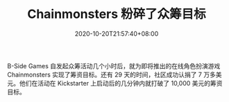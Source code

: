 ﻿---
title: "Chainmonsters 粉碎了众筹目标"
date: 2020-10-20T21:57:40+08:00
lastmod: 2020-10-20T16:45:40+08:00
draft: false
authors: ["Falcon"]
description: "B-Side Games 自发起众筹活动几个小时后，就为即将推出的在线角色扮演游戏 Chainmonsters 实现了筹资目标。还有 29 天的时间，社区成功认捐了 7 万多美元。他们在活动在 Kickstarter 上启动后的几分钟内就打破了 10,000 美元的筹资目标。"
featuredImage: "chainmonsters-crushed-crowdfunding-goals.png"
tags: ["Strategy Game","策略游戏","Play to Earn"]
categories: ["news"]
news: ["策略游戏"]
weight: 
lightgallery: true
pinned: false
recommend: false
recommend1: false
---

B-Side Games 自发起众筹活动几个小时后，就为即将推出的在线角色扮演游戏 Chainmonsters 实现了筹资目标。还有 29 天的时间，社区成功认捐了 7 万多美元。他们在活动在 Kickstarter 上启动后的几分钟内就打破了 10,000 美元的筹资目标。

<!--more-->

